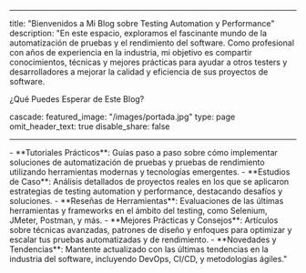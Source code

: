 
---
title: "Bienvenidos a Mi Blog sobre Testing Automation y Performance"
description: "En este espacio, exploramos el fascinante mundo de la automatización de pruebas y el rendimiento del software. Como profesional con años de experiencia en la industria, mi objetivo es compartir conocimientos, técnicas y mejores prácticas para ayudar a otros testers y desarrolladores a mejorar la calidad y eficiencia de sus proyectos de software.

¿Qué Puedes Esperar de Este Blog?


cascade:
  featured_image: "/images/portada.jpg"
type: page
omit_header_text: true
disable_share: false

---
<div class="description">
- **Tutoriales Prácticos**: Guías paso a paso sobre cómo implementar soluciones de automatización de pruebas y pruebas de rendimiento utilizando herramientas modernas y tecnologías emergentes.
- **Estudios de Caso**: Análisis detallados de proyectos reales en los que se aplicaron estrategias de testing automation y performance, destacando desafíos y soluciones.
- **Reseñas de Herramientas**: Evaluaciones de las últimas herramientas y frameworks en el ámbito del testing, como Selenium, JMeter, Postman, y más.
- **Mejores Prácticas y Consejos**: Artículos sobre técnicas avanzadas, patrones de diseño y enfoques para optimizar y escalar tus pruebas automatizadas y de rendimiento.
- **Novedades y Tendencias**: Mantente actualizado con las últimas tendencias en la industria del software, incluyendo DevOps, CI/CD, y metodologías ágiles."
</div>



<!-- 
---
title: "Ananke: a Hugo Theme"

description: "The last theme you'll ever need. Maybe."
# 1. To ensure Netlify triggers a build on our exampleSite instance, we need to change a file in the exampleSite directory.
theme_version: '2.8.2'
cascade:
featured_image: '/images/gohugo-default-sample-hero-image.jpg'
---
Welcome to my blog with some of my work in progress. I've been working on this book idea. You can read some of the chapters below. -->
